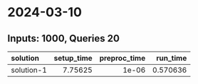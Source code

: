# 2024-03-10

## Inputs: 1000, Queries 20

| solution   |   setup_time |   preproc_time |   run_time |
|:-----------|-------------:|---------------:|-----------:|
| solution-1 |      7.75625 |          1e-06 |   0.570636 |